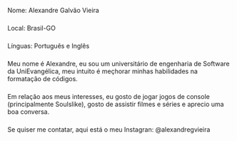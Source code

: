 <p align="left">Nome: Alexandre Galvão Vieira</p>

###

<p align="left">Local: Brasil-GO</p>

###

<p align="left">Línguas: Português e Inglês</p>

###

<p align="left"></p>

###

<p align="left">Meu nome é Alexandre, eu sou um universitário de engenharia de Software da UniEvangélica, meu intuito é meçhorar minhas habilidades na formatação de códigos.</p>

###

<p align="left">Em relação aos meus interesses, eu gosto de jogar jogos de console (principalmente Soulslike), gosto de assistir filmes e séries e aprecio uma boa conversa.</p>

###

<p align="left"></p>

###

<p align="left">Se quiser me contatar, aqui está o meu Instagran: @alexandregvieira</p>

###

<div align="left">
</div>

###
